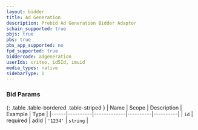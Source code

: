 ```yaml
---
layout: bidder
title: Ad Generation
description: Prebid Ad Generation Bidder Adaptor
schain_supported: true
pbjs: true
pbs: true
pbs_app_supported: no
fpd_supported: true
biddercode: adgeneration
userIds: criteo, id5Id, imuid
media_types: native
sidebarType: 1
---
```



### Bid Params

{: .table .table-bordered .table-striped }
| Name | Scope    | Description | Example  | Type     |
|------|----------|-------------|----------|----------|
| `id` | required | adId        | `'1234'` | `string` |
